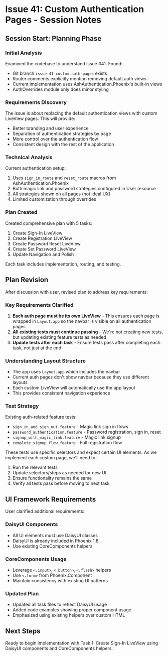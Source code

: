 # Issue 41: Custom Authentication Pages - Session Notes

## Session Start: Planning Phase

### Initial Analysis

Examined the codebase to understand issue #41. Found:
- Git branch `issue-41-custom-auth-pages` exists
- Router comments explicitly mention removing default auth views
- Current implementation uses AshAuthentication.Phoenix's built-in views
- AuthOverrides module only does minor styling

### Requirements Discovery

The issue is about replacing the default authentication views with custom LiveView pages. This will provide:
- Better branding and user experience
- Separation of authentication strategies by page
- More control over the authentication flow
- Consistent design with the rest of the application

### Technical Analysis

Current authentication setup:
1. Uses `sign_in_route` and `reset_route` macros from AshAuthentication.Phoenix
2. Both magic link and password strategies configured in User resource
3. All strategies shown on all pages (not ideal UX)
4. Limited customization through overrides

### Plan Created

Created comprehensive plan with 5 tasks:
1. Create Sign-In LiveView
2. Create Registration LiveView  
3. Create Password Reset LiveView
4. Create Set Password LiveView
5. Update Navigation and Polish

Each task includes implementation, routing, and testing.

## Plan Revision

After discussion with user, revised plan to address key requirements:

### Key Requirements Clarified

1. **Each auth page must be its own LiveView** - This ensures each page is wrapped in `Layout.app` so the navbar is visible on all authentication pages
2. **All existing tests must continue passing** - We're not creating new tests, but updating existing feature tests as needed
3. **Update tests after each task** - Ensure tests pass after completing each task, not just at the end

### Understanding Layout Structure

- The app uses `Layout.app` which includes the navbar
- Current auth pages don't show navbar because they use different layouts
- Each custom LiveView will automatically use the app layout
- This provides consistent navigation experience

### Test Strategy

Existing auth-related feature tests:
- `sign_in_and_sign_out.feature` - Magic link sign in flows
- `password_authentication.feature` - Password registration, sign in, reset
- `signup_with_magic_link.feature` - Magic link signup
- `complete_signup_flow.feature` - Full registration flow

These tests use specific selectors and expect certain UI elements. As we implement each custom page, we'll need to:
1. Run the relevant tests
2. Update selectors/steps as needed for new UI
3. Ensure functionality remains the same
4. Verify all tests pass before moving to next task

## UI Framework Requirements

User clarified additional requirements:

### DaisyUI Components
- All UI elements must use DaisyUI classes
- DaisyUI is already included in Phoenix 1.8
- Use existing CoreComponents helpers

### CoreComponents Usage
- Leverage `<.input>`, `<.button>`, `<.flash>` helpers
- Use `<.form>` from Phoenix.Component
- Maintain consistency with existing UI patterns

### Updated Plan
- Updated all task files to reflect DaisyUI usage
- Added code examples showing proper component usage
- Emphasized using existing helpers over custom HTML

## Next Steps

Ready to begin implementation with Task 1: Create Sign-In LiveView using DaisyUI components and CoreComponents helpers.
